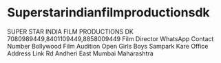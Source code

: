 # Superstarindianfilmproductionsdk
SUPER STAR INDIA FILM PRODUCTIONS DK 7080989449,8401109449,8858009449 Film Director WhatsApp Contact Number Bollywood Film Audition Open Girls Boys Sampark Kare Office Address Link Rd Andheri East Mumbai Maharashtra

